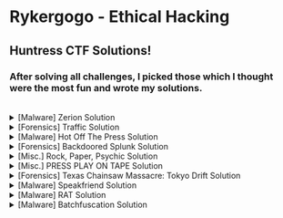 # Rykergogo - Ethical Hacking
## Huntress CTF Solutions!
### After solving all challenges, I picked those which I thought were the most fun and wrote my solutions.
<br>
<details markdown>
  <br>
  <summary>[Malware] Zerion Solution</summary>
  For this challenge, participants are provided with a file named <code>zerion</code>.<br><br>
  At first glance, the contents of this file reveals some PHP code.<br><br>
  <img src="https://i.imgur.com/vAJmHp2.png"><br><br>
  Digging in a little farther, there seems to be some encoded text at the end of the file.<br><br>
  <img src="https://i.imgur.com/pnB0T5D.png"><br><br>
  In the first screenshot, the variable <code>$L66Rgr</code> is being assigned to an array containing the php code and the base64 string at the end of the file.<br><br>
  Specifically, the explode function is splitting the current file by the string <code>?></code> which would isolate the base64 string into the second element of the array.
  The array should look similar to this:<br><br>
  
  `[php_code, base64_text]`<br><br>
  
  <img src="https://i.imgur.com/u0WLJKE.png"><br><br>
  A little further along the code is this variable `$L6CRgr`. Here, an array is created as so:<br><br>
  
  `[/x/i, x, base64_text]`<br><br>
  
  The first two arguments are just decoded base64 text. The third element is what we want to pay more attention to. It's doing some stuff to the second element of the array created before.<br><br>
  Following the function call, first run the third element of the array (base64 text at end of file) through a rot13 decoder.<br><br>
  <img src="https://i.imgur.com/MYvLDUF.png"><br><br>
  Then take the output and reverse the string.<br><br>
  <img src="https://i.imgur.com/tJnesuQ.png"><br><br>
  Then we get, surprise surprise, base64 text. Run that through a base64 decoder.<br><br>
  <img src="https://i.imgur.com/YxBvzRf.png"><br><br>
  Now we're getting somewhere...<br><br>
  <img src="https://i.imgur.com/UFND3UT.png"><br><br>
  After searching through more php code, the flag is captured!
</details>
<details>
  <br>
  <summary>[Forensics] Traffic Solution</summary>
  <b>~~ NOTE: It's easier to complete this challenge within a Linux environment. ~~<br><br></b>
  For this challenge, participants are provided with a file called <code>traffic.7z</code>.<br><br>
  After extracting the file, reveals a bunch of gzip files<br><br>
  <img src="https://i.imgur.com/0N4uQeJ.png"><br><br>
  The naming convention of the files suggests these are zeek logs. <a href="https://docs.zeek.org/en/master/script-reference/log-files.html" target="_blank">More Info</a><br><br>
  After extracting the gzip files, we can now spin up a database using <a href="https://github.com/activecm/rita" target="_blank">Rita</a><br><br>
  <img src="https://i.imgur.com/oxjtWe1.png"><br><br>
  <code>rita import . logs</code> will create a database including all the files in the present working directory and name it logs.<br><br>
  <img src="https://i.imgur.com/jfZONRr.png"><br><br>
  <code>rita show-beacons logs -H</code> will spit out some data to look at. We can already see some suspicious looking connections based on how many were made. However, this format is hard to read and doesn't really show much.<br><br>
  <img src="https://i.imgur.com/PPQ9RPI.png"><br><br>
  Running the command <code>rita html-report logs</code> will create an organized html report for us.<br><br>
  <img src="https://i.imgur.com/x07K0Gt.png"><br><br>
  Looking at the Beacons, there are several outgoing connections that seem to be repeated more than usual. Along with a score that is VERY close to 1, this raises some red flags. Even more so with the highlighted IP.<br><br>
  <img src="https://i.imgur.com/8xqe2rV.png"><br><br>
  Trying to access the IP directly reveals this is pointing to some github url. 104 connections being made to one github link? Something isn't right.<br><br>
  <img src="https://i.imgur.com/hFkSOxm.png"><br><br>
  Switching to the Beacons SNI page, and searching for any github urls we find a github pages link.<br><br>
  <img src="https://i.imgur.com/Pq72u3J.png"><br><br>
  Voilà! Flag is captured :-)
</details>
<details>
  <br>
  <summary>[Malware] Hot Off The Press Solution</summary>
  Participants are provided with a file <code>hot_off_the_press</code>. In the metadata of the file we see it's UHA compressed file.<br><br>
  <img src="https://i.imgur.com/Qyw8oZD.png"><br><br>
  <img src="https://i.imgur.com/KfrOOka.png"><br><br>
  Using <a href="https://sam.gleske.net/uharc/" target="_blank">UHARC Cmd</a> we can extract the files provided we give the supplied password <code>infected</code> found on the challenge site.<br><br>
  <img src="https://i.imgur.com/YQ5XU4B.png"><br><br>
  The extracted file seems to be a <code>.ps1</code> Powershell file.<br><br>
  Going inside the file, we see some gzip and base64 happening to a provided string that is being concatenated.<br><br>
  <img src="https://i.imgur.com/2gdDxKb.png"><br><br>
  Going to the end of the string, we see that the string is first being decompressed using <a href="https://www.gzip.org/" target="_blank">gzip</a>, then decoded using Base64.<br><br>
  Looking closer, there is the <code>-f</code> Powershell string format specifier with replacement happening with 'L' and 'E'. This will be important further along...<br><br>
  <img src="https://i.imgur.com/fpOB1F7.png"><br><br>
  Copying the string into a new file, we can start to clean it up and make sense of it. First, by removing all instances of <code>'+'</code> since it's purely Powershell code and has nothing to do with the actual string.<br><br>
  <img src="https://i.imgur.com/IlhFid0.png"><br><br>
  Next we can remove <code>'</code>. It's safe to assume it doesn't have anything to do with the string.<br><br>
  <img src="https://i.imgur.com/mreTC4e.png"><br><br>
  Remember the replacement with 'L' and 'E' mentioned before? Here it comes into play. There are several <code>{0}</code> and <code>{1}</code> placements throughout the string. Now, we can replace every <code>{0}</code> with L and every <code>{1}</code> with E.<br><br>
  <img src="https://i.imgur.com/z3QjLNX.png"><br><br>
  <img src="https://i.imgur.com/STlzFpx.png"><br><br>
  Following the function call of the original Powershell code, put the cleaned up string into a gzip decompressor.<br><br>
  <img src="https://i.imgur.com/aPfObPj.png"><br><br>
  We have some more powershell code, and from first glance there doesn't seem to be anything interesting.<br><br>
  <img src="https://i.imgur.com/0S71jd9.png"><br><br>
  Until we notice a very long Base64 string.<br><br>
  <img src="https://i.imgur.com/ZA6PQJf.png"><br><br>
  Just copy and paste the string into a Base64 decoder and the flag is captured!
</details>
<details>
  <summary>[Forensics] Backdoored Splunk Solution</summary>
  For this challenge, participants are provided with a zip file containing some files used for Splunk Add-on for Windows.<br><br>
  <img src="https://i.imgur.com/lNbC6oe.png"><br><br>
  We want to direct our attention to the bin folder since these files were deemed suspicious. By viewing a certain powershell file within <code>bin/powershell/nt6-health.ps1</code> we can see a web request being made to the provided container on the challenge site.<br><br>
  <img src="https://i.imgur.com/t9eG782.png"><br><br>
  This web request includes an authorization header which is important to note... If we go to the challenge site we are met with this json message.<br><br>
  <img src="https://i.imgur.com/oHyw4Z2.png"><br><br>
  Now we can craft a HTTP GET request to the site adding in the authorization header with the value we found from the powershell file.<br><br>
  <img src="https://i.imgur.com/NG6ypYq.png"><br><br>
  You can use any tool you want to do this. Personally, I'm using <a href="https://www.postman.com/" target="_blank">Postman</a> because it's simple and gets the job done, but other tools like <a href="https://portswigger.net/burp/communitydownload" target="_blank">Burp Suite</a> should work fine.<br><br>
  <img src="https://i.imgur.com/ugyyO3i.png"><br><br>
  Once the request is sent, the server responds back with some Base64 encoded text inside a HTML comment.<br><br>
  <img src="https://i.imgur.com/kOpgJf7.png"><br><br>
  Decode the text using your favorite tool, and flag captured!
</details>
<details>
  <summary>[Misc.] Rock, Paper, Psychic Solution</summary>
  <br>
  Participants are provided with a 7zip archive which contains an exe file. Using DIE we can see it's a 64-bit exe file.<br><br>
  <img src="https://i.imgur.com/DHQGhPs.png"><br><br>
  <img src="https://i.imgur.com/n2EN0IO.png"><br><br>
  From the entropy analysis page, the binary seems to not be packed, which makes our job a lot easier.<br><br>
  <img src="https://i.imgur.com/VLP83uF.png"><br><br>
  Next open the binary in a dissassembler and begin to look for any interesting strings. I'm using <a href="https://hex-rays.com/ida-free/" target="_blank">IDA Freeware</a><br><br>
  <img src="https://i.imgur.com/QWPfcF3.png"><br><br>
  Here we can see several interesting strings that have to do with the gameplay along with some interesting Hex and seemingly random string of characters.<br><br>
  <img src="https://i.imgur.com/NPZOsXu.png"><br><br>
  Clicking into the Hex string, we see it's referenced in a function called <code>printFlag</code>.<br><br>
  <img src="https://i.imgur.com/TbAd2VE.png"><br><br>
  Searching through the function, it will lead you to a <code>fromRC4</code> function and then to a <code>genKeystream</code> function. Now we have an understanding that the flag is not hardcoded in the binary, rather it's generated at run time. To investigate further, we need a debugger.<br><br>
  <img src="https://i.imgur.com/wtbUMcI.png"><br><br>
  Before going further, take note of the address where <code>printFlag</code> is since we can try to trigger it during run time.<br><br>
  <img src="https://i.imgur.com/fLXDO0W.png"><br><br>
  Open the binary in a debugger of your choice, I'm using <a href="https://x64dbg.com/" target="_blank">x64dbg</a><br><br>
  <img src="https://i.imgur.com/s3J7v5k.png"><br><br>
  Run through the game, and the instruction will go to a different location in memory. We can exploit this by changing the next instruction to jump to the location of <code>printFlag</code> we saved earlier. Instruction should look similar to <code>jmp 0x4168F0</code>. Your address might be different.<br><br>
  <img src="https://i.imgur.com/gyxkfoj.png"><br><br>
  Continue with execution, and if done properly, flag should appear. Well done!
</details>
<details>
  <summary>[Misc.] PRESS PLAY ON TAPE Solution</summary>
  <br>
  This challenge is one of my personal favorites simply because of how unique it is.<br><br>
  Participants are provided with a wav file named <code>pressplayontape.wav</code>. Playing the audio file reveals an ear piercing sound, and a spectrogram reveals nothing.<br><br>
  <img src="https://i.imgur.com/P1HRlrN.png"><br><br>
  This requires us to think a little outside the box... Do a quick search on the filename and this will pop up.<br><br>
  <img src="https://i.imgur.com/m02sH4N.png"><br><br>
  Hmm.... Commodore 64. That's computer related, right? Turns out, Commodore 64 had it's own special audio file format with the extension <code>.tap</code> that could be used to hide messages and data when recorded from VHS tapes. So, now it's time to try to convert this <code>.wav</code> into <code>.tap</code>.<br><br>
  <img src="https://i.imgur.com/Fge62hj.png"><br><br>
  To accomplish this, I'm using <a href="https://commodore.software/downloads/download/160-tape-related-utilities/974-c64-tape-decode-v0-1" target="_blank">C64 Tape Decode</a>. Specifically, <code>wav2tap.exe</code>. Now we have the raw Tape data.<br><br>
  <img src="https://i.imgur.com/TybDqAq.png"><br><br>
  We can now take this data and save it into a tap file. I've named it <code>output.tap</code>.<br><br>
  <img src="https://i.imgur.com/oo0yaRd.png"><br><br>
  Here, I'm using a tap analysis tool <a href="https://commodore.software/downloads/download/160-tape-related-utilities/14125-tapex-v1-6" target="_blank">TapEx</a> to analyze <code>output.tap</code>. Another tool from commodore.software. Going to the View tab we see several sections. The section that looks the most interesting seems to be the <code>CBM DATA FIRST</code>. It contains some hex.<br><br>
  <img src="https://i.imgur.com/5H4pGMK.png"><br><br>
  Pop this hex into an online tool and convert to ascii, and there's the flag!
</details>
<details>
  <summary>[Forensics] Texas Chainsaw Massacre: Tokyo Drift Solution</summary>
  <br>
  This challenge is difficult and therefore one of my favorites.<br><br>
  Participants are provided with a Windows Event Log named <code>Application Logs.evtx</code>.<br><br>
  <img src="https://i.imgur.com/R7AuC4a.png"><br><br>
  Viewing this file with the built in Windows Event Viewer, not much can be found from the log alone.<br><br>
  <img src="https://i.imgur.com/YoCUk0m.png"><br><br>
  If we take a look at the event log, there is some interesting obfuscated text planted in the file here.<br><br>
  <img src="https://i.imgur.com/d1JKe0n.png"><br><br>
  This text is obfuscated powershell code, so we can edit it. Remove the last statement to print it separately and run the script. Now we have our first stage of deobfuscation.<br><br>
  <img src="https://i.imgur.com/ccoUGvt.png"><br><br>
  Copy the output and modify it so the first statement is on a separate line. Make additional edits as needed and run, and now we have something that is starting to look like recognizable code. This task is all about trial and error...<br><br>
  <img src="https://i.imgur.com/2XtazI6.png"><br><br>
  You know the drill, copy the output and make modifications as necessary to get it to run properly. However, this time, it's not spitting anything out. Hmm... We need to try something else.<br><br>
  <img src="https://i.imgur.com/NCNwjZT.png"><br><br>
  Maybe it's nothing we're doing wrong, the code just isn't supposed to print anything at this stage. So we force it to print output with <code>Write-Output $output</code>. With <code>$output</code> assigned to the code.<br><br>
  <img src="https://i.imgur.com/P8ERqxQ.png"><br><br>
  Taking the output from the previous run, copy that output and format it so it spits out the result. Your code should look similar to mine, and now we run and get something that looks like pure Powershell code. Now we're close.<br><br>
  <img src="https://i.imgur.com/ggW3lIF.png"><br><br>
  Looking closer at the output from the previous run, the code seems to be trying to get some data from the Dns Name <code>eventlog.zip</code>.<br><br>
  <img src="https://i.imgur.com/GBeWKsk.png"><br><br>
  We also notice the data taken from the remote server is being decoded from base64 and converted into a readable string. We can force this to run by taking the code out of the try catch block and just running it independently on the next line.<br><br>
  <img src="https://i.imgur.com/Pz13vbd.png"><br><br>
  Run that code, and flag is down!<br><br>
  NOTE: This challenge is based off a fairly recent attack which involves hiding shellcode in Windows Event Logs. More info <a href="https://www.bleepingcomputer.com/news/security/hackers-are-now-hiding-malware-in-windows-event-logs/">here</a>.
</details>
<details>
  <summary>[Malware] Speakfriend Solution</summary>
  <br>
  Participants are provided with a 7zip archive named <code>main.7z</code>. Within this archive is a main file which seems to be an <code>ELF</code> file.<br><br>
  <img src="https://i.imgur.com/4TOPncn.png"><br><br>
  <img src="https://i.imgur.com/lSw4zsA.png"><br><br>
  We can use <a href="https://ghidra-sre.org/" target="_blank">Ghidra</a> to dissassemble the file and we can already see some weird Hex in the main function.<br><br>
  <img src="https://i.imgur.com/xy1O0s4.png"><br><br>
  Take the hex and convert to Ascii, and you get a string that's reversed. By reversing the string again, we get something that looks meaningful. Take note of this string it will be important later.<br><br>
  <img src="https://i.imgur.com/dtTmSse.png"><br><br>
  If we notice the response from a simple GET request to the container, there is a header <code>User-Agent</code> that looks very similar to the string we just extracted from the <code>main.elf</code>.<br><br>
  <img src="https://i.imgur.com/EY5SjCL.png"><br><br>
  Make a GET request to the container again, but this time replace the <code>User-Agent</code> header with the string we extracted from the main file. The response we get is a link to somewhere else on the server.<br><br>
  <img src="https://i.imgur.com/KUiZfRh.png"><br><br>
  Make a GET request to the provided url, and you win!
</details>
<details>
  <summary>[Malware] RAT Solution</summary>
  <br>
  Participants are provided with a 7zip archive named <code>rat.7z</code>. Extracting the archive reveals a file <code>rat</code>.<br><br>
  <img src="https://i.imgur.com/wCpYqjb.png"><br><br>
  This file has the "MZ" signature which indicates a PE (Portable Executable). Now it's time to analyze this further within a virtual environment.<br><br>
  <img src="https://i.imgur.com/K0flyqC.png"><br><br>
  <a href="https://github.com/horsicq/DIE-engine" target="_blank">Detect It Easy</a> indicates this is a .NET 64 Bit exe file.<br><br>
  <img src="https://i.imgur.com/FhLq2qD.png"><br><br>
  It's always good to check entropy to see if it needs unpacking. All indications point to not being packed which makes the job easier.<br><br>
  <img src="https://i.imgur.com/oBWrJ0X.png"><br><br>
  Here, we can use a .NET dissassembler and debugger <a href="https://github.com/dnSpy/dnSpy" target="_blank">dnSpy</a> to take a look inside the code. There's a decrypt function that's worth looking at.<br><br>
  <img src="https://i.imgur.com/m3K3T7X.png"><br><br>
  If we place a breakpoint on the return array after decrypting and run, we get an array with the magic bytes signature <code>4D 5A</code>. This indicates it's decrypting and probably going to try to execute the PE file contained within the array.<br><br>
  <img src="https://i.imgur.com/IqcxCW0.png"><br><br>
  We can view the array in a Memory Map and dump the selection to a file to analyze this file further.<br><br>
  <img src="https://i.imgur.com/4XkMvVL.png"><br><br>
  Using DIE, this file seems to be a .NET 32 Bit exe.<br><br>
  <img src="https://i.imgur.com/FGDLjc9.png"><br><br>
  This file seems to also not be packed.<br><br>
  <img src="https://i.imgur.com/S7DxlGQ.png"><br><br>
  Using dnSpy again, this file seems to be the actual RAT that will attempt to spin up a reverse shell (Client.Helper probably) along with applying some features in Settings.<br><br>
  <img src="https://i.imgur.com/Z2wy09T.png"><br><br>
  Going into Settings, there's more decryption going on that seems to be getting the settings for the stub. This will be important in a little bit...<br><br>
  <img src="https://i.imgur.com/DDlxNmM.png"><br><br>
  Scrolling down we notice a string <code>Flag</code> that isn't used by any code present in the file. Copy this string down as we'll use it.<br><br>
  <img src="https://i.imgur.com/eyIcjAz.png"><br><br>
  What we can do now is place a breakpoint on the return statement in <code>Decrypt</code> and replace the input with the string we just copied down.<br><br>
  <img src="https://i.imgur.com/bC47XN6.png"><br><br>
  Step over the return statement to view the return value, and nice job! We took down the RAT.
</details>
<details>
  <summary>[Malware] Batchfuscation Solution</summary>
  <br>
  Participants are provided with a file <code>batchfuscation</code> and upon inspection, it's a batch script.<br><br>
  <img src="https://i.imgur.com/XxfbwZa.png"><br><br>
  <img src="https://i.imgur.com/jbegCcX.png"><br><br>
  To print the output of the script into a text file, we can add this code to the top of the file and run it.<br><br>
  <img src="https://i.imgur.com/9wZi2YK.png"><br><br>
  The output prints something like this, and we can notice some replacement going on with the alphabet, numbers, and some special characters.<br><br>
  <img src="https://i.imgur.com/C4Ydxo2.png"><br><br>
  Using the replacement provided, we can craft the word <code>flag</code>. We need to include <code>%%</code> as we'll be searching for it in the script.<br><br>
  <img src="https://i.imgur.com/SrQxLCM.png"><br><br>
  Searching for this word, we find several instances. It looks like <code>flag</code> is apart of some sentences here, and looking closer each sentence <code>flag</code> is apart of, starts the same. Let's print this out during runtime and log it.<br><br>
  <img src="https://i.imgur.com/oyq0AP9.png"><br><br>
  Copy the entire sentence including <code>flag</code> and replace with <code>echo + (sentence + flag)</code> as shown.<br><br>
  <img src="https://i.imgur.com/vZ69kQC.png"><br><br>
  After running the script again, the log will now show the characters of the flag indexed from 1 to 37 (including <code>flag{}</code>). We basically have the flag, now it's just a matter of magic string formatting.<br><br>
  <img src="https://i.imgur.com/Ol9MMeA.png"><br><br>
  We can narrow the text down to just the flag characters by using a regex expression.<br><br>
  <img src="https://i.imgur.com/M3rdfJP.png"><br><br>
  At this point, use whatever methods and tools you want to format the string further to piece together the flag. For example, I just stripped the text down to the <code>(index)=(flag_character)</code> and semi-ordered by the index to make it easier to piece together.<br><br>
</details>
